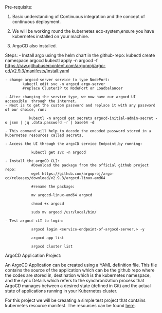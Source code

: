 Pre-requisite:
 1. Basic understanding of Continuous integration and the concept of continuous deployment.
 
 2. We will be working round the kubernetes eco-system,ensure you have kubernetes installed on your machine.

 3. ArgoCD also installed.

Steps: 
    - Install argo using the helm chart in the github-repo:
            kubectl create namespace argocd
            kubectl apply -n argocd -f https://raw.githubusercontent.com/argoproj/argo-cd/v2.9.3/manifests/install.yaml
    
    - change argocd-server service to type NodePort:
            kubectl edit svc -n argocd argo-server
            #replace ClusterIP to NodePort or Loadbalancer

    - After changing the service type, we now have our argocd UI accessible  through the internet.
    - Next is to get the custom password and replace it with any password of our choice, run:

               kubectl -n argocd get secrets argocd-initial-admin-secret -o json | jq .data.password -r | base64 -d
               
    - This command will help to decode the encoded password stored in a kubernetes resources called secrets. 

    - Access the UI through the argoCD service Endpoint,by running:
    
                kubectl get svc -n argocd

    - Install the argoCD CLI:
                #Download the package from the official github project repo:
                wget https://github.com/argoproj/argo-cd/releases/download/v2.9.3/argocd-linux-amd64

                #rename the package:

                mv argocd-linux-amd64 argocd

                chmod +x argocd

                sudo mv argocd /usr/local/bin/

    - Test argocd cLI to login:

                argocd login <service-endpoint-of-argocd-server.> -y

                argocd app list

                argocd cluster list

ArgoCD Application Project:

An ArgoCD Application can be created using a YAML definition file. This file contains the source of the  application  which can be the github repo where the codes are stored in, destination which is the kubernetes namespace, and the sync Details which refers to the synchronization process that ArgoCD manages between a desired state (defined in Git) and the actual state of applications running in your Kubernetes cluster.

For this project we will be creaating a simple test project that contains kubernetes resource manifest.  The resources can be found [here](githublink).
